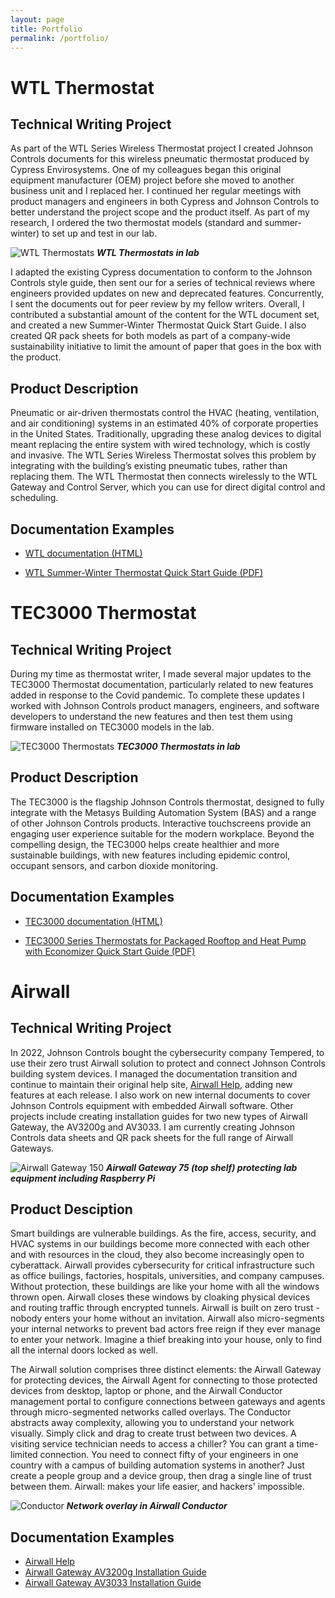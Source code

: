 ```yaml
---
layout: page
title: Portfolio
permalink: /portfolio/
---
```


# WTL Thermostat #

## Technical Writing Project ##

As part of the WTL Series Wireless Thermostat project I created Johnson Controls documents for this wireless pneumatic thermostat produced by Cypress Envirosystems. One of my colleagues began this original equipment manufacturer (OEM) project before she moved to another business unit and I replaced her. I continued her regular meetings with product managers and engineers in both Cypress and Johnson Controls to better understand the project scope and the product itself. As part of my research, I ordered the two thermostat models (standard and summer-winter) to set up and test in our lab. 

![WTL Thermostats](https://github.com/dananthonyobrien/site/assets/59654922/0d445d2e-1c83-49ca-8ca1-a2a21f152430)
***WTL Thermostats in lab***

I adapted the existing Cypress documentation to conform to the Johnson Controls style guide, then sent our for a series of technical reviews where engineers provided updates on new and deprecated features. Concurrently, I sent the documents out for peer review by my fellow writers. Overall, I contributed a substantial amount of the content for the WTL document set, and created a new Summer-Winter Thermostat Quick Start Guide. I also created QR pack sheets for both models as part of a company-wide sustainability initiative to limit the amount of paper that goes in the box with the product.

## Product Description ##

Pneumatic or air-driven thermostats control the HVAC (heating, ventilation, and air conditioning) systems in an estimated 40% of corporate properties in the United States. Traditionally, upgrading these analog devices to digital meant replacing the entire system with wired technology, which is costly and invasive. The WTL Series Wireless Thermostat solves this problem by integrating with the building’s existing pneumatic tubes, rather than replacing them. The WTL Thermostat then connects wirelessly to the WTL Gateway and Control Server, which you can use for direct digital control and scheduling. 

## Documentation Examples ##

* [WTL documentation (HTML)
](https://docs.johnsoncontrols.com/bas/search/all?query=wtl&filters=ft%253AisPublication~%2522true%2522&content-lang=en-US)

* [WTL Summer-Winter Thermostat Quick Start Guide (PDF)](https://dananthonyobrien.github.io/site/A163816VA2.pdf)

# TEC3000 Thermostat #

## Technical Writing Project ##
During my time as thermostat writer, I made several major updates to the TEC3000 Thermostat documentation, particularly related to new features added in response to the Covid pandemic. To complete these updates I worked with Johnson Controls product managers, engineers, and software developers to understand the new features and then test them using firmware installed on TEC3000 models in the lab.

![TEC3000 Thermostats](https://github.com/dananthonyobrien/site/assets/59654922/433d2c14-c530-4083-bade-9e67438df628)
***TEC3000 Thermostats in lab***

## Product Description ##
The TEC3000 is the flagship Johnson Controls thermostat, designed to fully integrate with the Metasys Building Automation System (BAS) and a range of other Johnson Controls products. Interactive touchscreens provide an engaging user experience suitable for the modern workplace. Beyond the compelling design, the TEC3000 helps create healthier and more sustainable buildings, with new features including epidemic control, occupant sensors, and carbon dioxide monitoring.

## Documentation Examples ##
* [TEC3000 documentation (HTML)](https://docs.johnsoncontrols.com/bas/search/all?query=tec3000&filters=ft%253AisPublication~%2522true%2522&period=custom_2021-05-01_2024-02-05&content-lang=en-US)

* [TEC3000 Series Thermostats for Packaged Rooftop and Heat Pump with Economizer Quick Start Guide (PDF)](https://dananthonyobrien.github.io/site/m_241135300036.pdf)


# Airwall #

## Technical Writing Project ##

In 2022, Johnson Controls bought the cybersecurity company Tempered, to use their zero trust Airwall solution to protect and connect Johnson Controls building system devices. I managed the documentation transition and continue to maintain their original help site, [Airwall Help](https://webhelp.tempered.io/), adding new features at each release. I also work on new internal documents to cover Johnson Controls equipment with embedded Airwall software. Other projects include creating installation guides for two new types of Airwall Gateway, the AV3200g and AV3033. I am currently creating Johnson Controls data sheets and QR pack sheets for the full range of Airwall Gateways.

![Airwall Gateway 150](https://github.com/dananthonyobrien/site/assets/59654922/c27fc474-9d4b-454c-8072-0f3dc7ebeb27)
***Airwall Gateway 75 (top shelf) protecting lab equipment including Raspberry Pi***


## Product Desciption ##

Smart buildings are vulnerable buildings. As the fire, access, security, and HVAC systems in our buildings become more connected with each other and with resources in the cloud, they also become increasingly open to cyberattack. Airwall provides cybersecurity for critical infrastructure such as office builings, factories, hospitals, universities, and company campuses. Without protection, these buildings are like your home with all the windows thrown open. Airwall closes these windows by cloaking physical devices and routing traffic through encrypted tunnels. Airwall is built on zero trust - nobody enters your home without an invitation. Airwall also micro-segments your internal networks to prevent bad actors free reign if they ever manage to enter your network. Imagine a thief breaking into your house, only to find all the internal doors locked as well. 

The Airwall solution comprises three distinct elements: the Airwall Gateway for protecting devices, the Airwall Agent for connecting to those protected devices from desktop, laptop or phone, and the Airwall Conductor management portal to configure connections between gateways and agents through micro-segmented networks called overlays. The Conductor abstracts away complexity, allowing you to understand your network visually. Simply click and drag to create trust between two devices. A visiting service technician needs to access a chiller? You can grant a time-limited connection. You need to connect fifty of your engineers in one country with a campus of building automation systems in another? Just create a people group and a device group, then drag a single line of trust between them. Airwall: makes your life easier, and hackers' impossible.

![Conductor](https://github.com/dananthonyobrien/site/assets/59654922/45147810-f199-4957-944e-dc9a527d6ab0")
***Network overlay in Airwall Conductor***

## Documentation Examples ## 

* [Airwall Help](https://webhelp.tempered.io/)
* [Airwall Gateway AV3200g Installation Guide](https://webhelp.tempered.io/content/topics/aw_install_av3200g.html#aw_install_av3200g)
* [Airwall Gateway AV3033 Installation Guide](https://webhelp.tempered.io/content/topics/aw_install_av3033.html#aw_install_av3033)




